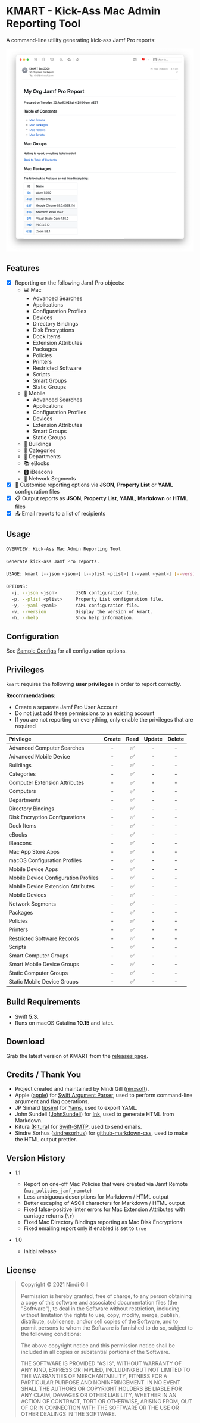 # KMART - Kick-Ass Mac Admin Reporting Tool

A command-line utility generating kick-ass Jamf Pro reports:

![KMART](Readme%20Resources/KMART.png)

## Features

*   [x] Reporting on the following Jamf Pro objects:
    *   :computer: Mac
        *   Advanced Searches
        *   Applications
        *   Configuration Profiles
        *   Devices
        *   Directory Bindings
        *   Disk Encryptions
        *   Dock Items
        *   Extension Attributes
        *   Packages
        *   Policies
        *   Printers
        *   Restricted Software
        *   Scripts
        *   Smart Groups
        *   Static Groups
    *   :iphone: Mobile
        *   Advanced Searches
        *   Applications
        *   Configuration Profiles
        *   Devices
        *   Extension Attributes
        *   Smart Groups
        *   Static Groups
    *   :office: Buildings
    *   :open_file_folder: Categories
    *   :department_store: Departments
    *   :books: eBooks
    *   :b: iBeacons
    *   :signal_strength: Network Segments
*   [x] :ledger: Customise reporting options via **JSON**, **Property List** or **YAML** configuration files
*   [x] :clipboard: Output reports as **JSON**, **Property List**, **YAML**, **Markdown** or **HTML** files
*   [x] :outbox_tray: Email reports to a list of recipients

## Usage

```bash
OVERVIEW: Kick-Ass Mac Admin Reporting Tool

Generate kick-ass Jamf Pro reports.

USAGE: kmart [--json <json>] [--plist <plist>] [--yaml <yaml>] [--version]

OPTIONS:
  -j, --json <json>       JSON configuration file.
  -p, --plist <plist>     Property List configuration file.
  -y, --yaml <yaml>       YAML configuration file.
  -v, --version           Display the version of kmart.
  -h, --help              Show help information.
```

## Configuration

See [Sample Configs](Sample%20Configs) for all configuration options.

## Privileges

`kmart` requires the following **user privileges** in order to report correctly.

**Recommendations:**
*   Create a separate Jamf Pro User Account
*   Do not just add these permissions to an existing account
*   If you are not reporting on everything, only enable the privileges that are required

| **Privilege** | **Create** | **Read** | **Update** | **Delete** |
| :------------ | :--------: | :------: | :--------: | :--------: |
| Advanced Computer Searches | - | :white_check_mark: | - | - |
| Advanced Mobile Device | - | :white_check_mark: | - | - |
| Buildings | - | :white_check_mark: | - | - |
| Categories | - | :white_check_mark: | - | - |
| Computer Extension Attributes | - | :white_check_mark: | - | - |
| Computers | - | :white_check_mark: | - | - |
| Departments | - | :white_check_mark: | - | - |
| Directory Bindings | - | :white_check_mark: | - | - |
| Disk Encryption Configurations | - | :white_check_mark: | - | - |
| Dock Items | - | :white_check_mark: | - | - |
| eBooks | - | :white_check_mark: | - | - |
| iBeacons | - | :white_check_mark: | - | - |
| Mac App Store Apps | - | :white_check_mark: | - | - |
| macOS Configuration Profiles | - | :white_check_mark: | - | - |
| Mobile Device Apps | - | :white_check_mark: | - | - |
| Mobile Device Configuration Profiles | - | :white_check_mark: | - | - |
| Mobile Device Extension Attributes | - | :white_check_mark: | - | - |
| Mobile Devices | - | :white_check_mark: | - | - |
| Network Segments | - | :white_check_mark: | - | - |
| Packages | - | :white_check_mark: | - | - |
| Policies | - | :white_check_mark: | - | - |
| Printers | - | :white_check_mark: | - | - |
| Restricted Software Records | - | :white_check_mark: | - | - |
| Scripts | - | :white_check_mark: | - | - |
| Smart Computer Groups | - | :white_check_mark: | - | - |
| Smart Mobile Device Groups | - | :white_check_mark: | - | - |
| Static Computer Groups | - | :white_check_mark: | - | - |
| Static Mobile Device Groups | - | :white_check_mark: | - | - |

## Build Requirements

*   Swift **5.3**.
*   Runs on macOS Catalina **10.15** and later.

## Download

Grab the latest version of KMART from the [releases page](https://github.com/ninxsoft/KMART/releases).

## Credits / Thank You

*   Project created and maintained by Nindi Gill ([ninxsoft](https://github.com/ninxsoft)).
*   Apple ([apple](https://github.com/apple)) for [Swift Argument Parser](https://github.com/apple/swift-argument-parser), used to perform command-line argument and flag operations.
*   JP Simard ([jpsim](https://github.com/jpsim)) for [Yams](https://github.com/jpsim/Yams), used to export YAML.
*   John Sundell ([JohnSundell](https://github.com/JohnSundell)) for [Ink](https://github.com/JohnSundell/Ink), used to generate HTML from Markdown.
*   Kitura ([Kitura](https://github.com/Kitura)) for [Swift-SMTP](https://github.com/Kitura/Swift-SMTP), used to send emails.
*   Sindre Sorhus ([sindresorhus](https://github.com/sindresorhus)) for [github-markdown-css](https://github.com/sindresorhus/github-markdown-css), used to make the HTML output prettier.



## Version History

*   1.1
    *   Report on one-off Mac Policies that were created via Jamf Remote (`mac_policies_jamf_remote`)
    *   Less ambiguous descriptions for Markdown / HTML output
    *   Better escaping of ASCII characters for Markdown / HTML output
    *   Fixed false-positive linter errors for Mac Extension Attributes with carriage returns (`\r`)
    *   Fixed Mac Directory Bindings reporting as Mac Disk Encryptions
    *   Fixed emailing report only if enabled is set to `true`

*   1.0
    *   Initial release

## License

>    Copyright © 2021 Nindi Gill
>
>    Permission is hereby granted, free of charge, to any person obtaining a copy
>    of this software and associated documentation files (the "Software"), to deal
>    in the Software without restriction, including without limitation the rights
>    to use, copy, modify, merge, publish, distribute, sublicense, and/or sell
>    copies of the Software, and to permit persons to whom the Software is
>    furnished to do so, subject to the following conditions:
>
>    The above copyright notice and this permission notice shall be included in all
>    copies or substantial portions of the Software.
>
>    THE SOFTWARE IS PROVIDED "AS IS", WITHOUT WARRANTY OF ANY KIND, EXPRESS OR
>    IMPLIED, INCLUDING BUT NOT LIMITED TO THE WARRANTIES OF MERCHANTABILITY,
>    FITNESS FOR A PARTICULAR PURPOSE AND NONINFRINGEMENT. IN NO EVENT SHALL THE
>    AUTHORS OR COPYRIGHT HOLDERS BE LIABLE FOR ANY CLAIM, DAMAGES OR OTHER
>    LIABILITY, WHETHER IN AN ACTION OF CONTRACT, TORT OR OTHERWISE, ARISING FROM,
>    OUT OF OR IN CONNECTION WITH THE SOFTWARE OR THE USE OR OTHER DEALINGS IN THE
>    SOFTWARE.
